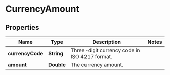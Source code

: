 
# CurrencyAmount

## Properties
Name | Type | Description | Notes
------------ | ------------- | ------------- | -------------
**currencyCode** | **String** | Three-digit currency code in ISO 4217 format. | 
**amount** | **Double** | The currency amount. | 



